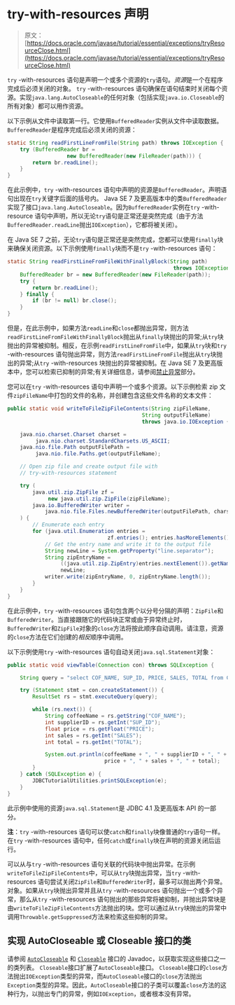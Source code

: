 # try-with-resources 声明

> 原文： [https://docs.oracle.com/javase/tutorial/essential/exceptions/tryResourceClose.html](https://docs.oracle.com/javase/tutorial/essential/exceptions/tryResourceClose.html)

`try` -with-resources 语句是声明一个或多个资源的`try`语句。*资源*是一个在程序完成后必须关闭的对象。 `try` -with-resources 语句确保在语句结束时关闭每个资源。实现`java.lang.AutoCloseable`的任何对象（包括实现`java.io.Closeable`的所有对象）都可以用作资源。

以下示例从文件中读取第一行。它使用`BufferedReader`实例从文件中读取数据。 `BufferedReader`是程序完成后必须关闭的资源：

```java
static String readFirstLineFromFile(String path) throws IOException {
    try (BufferedReader br =
                   new BufferedReader(new FileReader(path))) {
        return br.readLine();
    }
}

```

在此示例中，`try` -with-resources 语句中声明的资源是`BufferedReader`。声明语句出现在`try`关键字后面的括号内。 Java SE 7 及更高版本中的类`BufferedReader`实现了接口`java.lang.AutoCloseable`。因为`BufferedReader`实例在`try` -with-resource 语句中声明，所以无论`try`语句是正常还是突然完成（由于方法`BufferedReader.readLine`抛出`IOException`），它都将被关闭）。

在 Java SE 7 之前，无论`try`语句是正常还是突然完成，您都可以使用`finally`块来确保关闭资源。以下示例使用`finally`块而不是`try` -with-resources 语句：

```java
static String readFirstLineFromFileWithFinallyBlock(String path)
                                                     throws IOException {
    BufferedReader br = new BufferedReader(new FileReader(path));
    try {
        return br.readLine();
    } finally {
        if (br != null) br.close();
    }
}

```

但是，在此示例中，如果方法`readLine`和`close`都抛出异常，则方法`readFirstLineFromFileWithFinallyBlock`抛出从`finally`块抛出的异常;从`try`块抛出的异常被抑制。相反，在示例`readFirstLineFromFile`中，如果从`try`块和`try` -with-resources 语句抛出异常，则方法`readFirstLineFromFile`抛出从`try`块抛出的异常;从`try` -with-resources 块抛出的异常被抑制。在 Java SE 7 及更高版本中，您可以检索已抑制的异常;有关详细信息，请参阅[禁止异常](#suppressed-exceptions)部分。

您可以在`try` -with-resources 语句中声明一个或多个资源。以下示例检索 zip 文件`zipFileName`中打包的文件的名称，并创建包含这些文件名称的文本文件：

```java
public static void writeToFileZipFileContents(String zipFileName,
                                           String outputFileName)
                                           throws java.io.IOException {

    java.nio.charset.Charset charset =
         java.nio.charset.StandardCharsets.US_ASCII;
    java.nio.file.Path outputFilePath =
         java.nio.file.Paths.get(outputFileName);

    // Open zip file and create output file with 
    // try-with-resources statement

    try (
        java.util.zip.ZipFile zf =
             new java.util.zip.ZipFile(zipFileName);
        java.io.BufferedWriter writer = 
            java.nio.file.Files.newBufferedWriter(outputFilePath, charset)
    ) {
        // Enumerate each entry
        for (java.util.Enumeration entries =
                                zf.entries(); entries.hasMoreElements();) {
            // Get the entry name and write it to the output file
            String newLine = System.getProperty("line.separator");
            String zipEntryName =
                 ((java.util.zip.ZipEntry)entries.nextElement()).getName() +
                 newLine;
            writer.write(zipEntryName, 0, zipEntryName.length());
        }
    }
}

```

在此示例中，`try` -with-resources 语句包含两个以分号分隔的声明：`ZipFile`和`BufferedWriter`。当直接跟随它的代码块正常或由于异常终止时，`BufferedWriter`和`ZipFile`对象的`close`方法将按此顺序自动调用。请注意，资源的`close`方法在它们创建的*相反*顺序中调用。

以下示例使用`try` -with-resources 语句自动关闭`java.sql.Statement`对象：

```java
public static void viewTable(Connection con) throws SQLException {

    String query = "select COF_NAME, SUP_ID, PRICE, SALES, TOTAL from COFFEES";

    try (Statement stmt = con.createStatement()) {
        ResultSet rs = stmt.executeQuery(query);

        while (rs.next()) {
            String coffeeName = rs.getString("COF_NAME");
            int supplierID = rs.getInt("SUP_ID");
            float price = rs.getFloat("PRICE");
            int sales = rs.getInt("SALES");
            int total = rs.getInt("TOTAL");

            System.out.println(coffeeName + ", " + supplierID + ", " + 
                               price + ", " + sales + ", " + total);
        }
    } catch (SQLException e) {
        JDBCTutorialUtilities.printSQLException(e);
    }
}

```

此示例中使用的资源`java.sql.Statement`是 JDBC 4.1 及更高版本 API 的一部分。

**注**：`try` -with-resources 语句可以使`catch`和`finally`块像普通的`try`语句一样。在`try` -with-resources 语句中，任何`catch`或`finally`块在声明的资源关闭后运行。

可以从与`try` -with-resources 语句关联的代码块中抛出异常。在示例`writeToFileZipFileContents`中，可以从`try`块抛出异常，当`try` -with-resources 语句尝试关闭`ZipFile`和`BufferedWriter`时，最多可以抛出两个异常。对象。如果从`try`块抛出异常并且从`try` -with-resources 语句抛出一个或多个异常，那么从`try` -with-resources 语句抛出的那些异常将被抑制，并抛出异常块是由`writeToFileZipFileContents`方法抛出的块。您可以通过从`try`块抛出的异常中调用`Throwable.getSuppressed`方法来检索这些抑制的异常。

## 实现 AutoCloseable 或 Closeable 接口的类

请参阅 [`AutoCloseable`](https://docs.oracle.com/javase/8/docs/api/java/lang/AutoCloseable.html) 和 [`Closeable`](https://docs.oracle.com/javase/8/docs/api/java/io/Closeable.html) 接口的 Javadoc，以获取实现这些接口之一的类列表。 `Closeable`接口扩展了`AutoCloseable`接口。 `Closeable`接口的`close`方法抛出`IOException`类型的异常，而`AutoCloseable`接口的`close`方法抛出`Exception`类型的异常。因此，`AutoCloseable`接口的子类可以覆盖`close`方法的这种行为，以抛出专门的异常，例如`IOException`，或者根本没有异常。